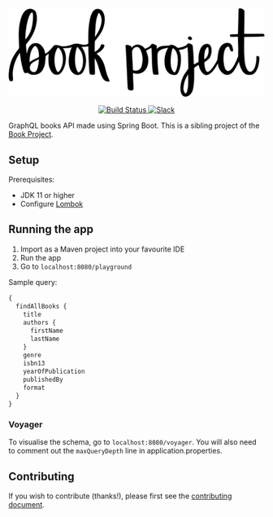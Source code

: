 <p align="center">
	<img src="https://raw.githubusercontent.com/Project-Books/book-project/master/media/banner/book_project_newlogo_2x.png" alt="Logo"/>
</p>

<p align="center">
  <a href="https://dev.azure.com/karan0725/karan/_build/latest?definitionId=1&branchName=main">
    <img src="https://dev.azure.com/karan0725/karan/_apis/build/status/Project-Books.books-api?branchName=main" alt="Build Status" />
  </a>
	
  <a href="https://join.slack.com/t/teambookproject/shared_invite/zt-jcijyenp-JiKFGBv62FIPoFnvOW6Ubg">
    <img src="https://img.shields.io/badge/chat%20on-slack-%233f0e40" alt="Slack" />
  </a>
</p>

GraphQL books API made using Spring Boot. This is a sibling project of the [Book Project](https://github.com/Project-Books/book-project).

## Setup

Prerequisites: 
- JDK 11 or higher
- Configure [Lombok](https://github.com/Project-Books/book-project/wiki/Troubleshooting#cannot-find-log-statements-or-the-entities-do-not-have-constructors-lombok-errors)

## Running the app

1. Import as a Maven project into your favourite IDE
2. Run the app
3. Go to `localhost:8080/playground`

Sample query:
```
{
  findAllBooks {
    title
    authors {
      firstName
      lastName
    }
    genre
    isbn13
    yearOfPublication
    publishedBy
    format
  }
}
```

### Voyager

To visualise the schema, go to `localhost:8080/voyager`. You will also need to comment out the `maxQueryDepth` line in
application.properties.

## Contributing

If you wish to contribute (thanks!), please first see the [contributing document](https://github.com/Project-Books/books-api/blob/main/CONTRIBUTING.md).
